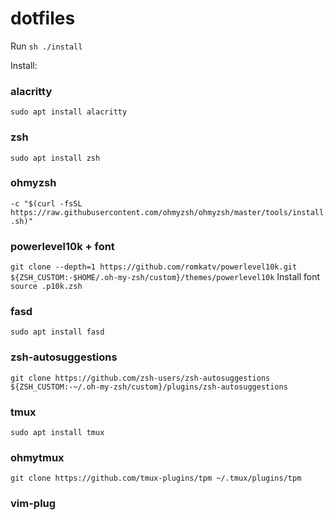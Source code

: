 # dotfiles
Run
```sh ./install```

Install:
### alacritty 
`sudo apt install alacritty`
### zsh 
`sudo apt install zsh`
### ohmyzsh 
`-c "$(curl -fsSL https://raw.githubusercontent.com/ohmyzsh/ohmyzsh/master/tools/install.sh)"`
### powerlevel10k + font
`git clone --depth=1 https://github.com/romkatv/powerlevel10k.git ${ZSH_CUSTOM:-$HOME/.oh-my-zsh/custom}/themes/powerlevel10k`
Install font
```source .p10k.zsh```
### fasd 
`sudo apt install fasd`
### zsh-autosuggestions
`git clone https://github.com/zsh-users/zsh-autosuggestions ${ZSH_CUSTOM:-~/.oh-my-zsh/custom}/plugins/zsh-autosuggestions`
### tmux 
`sudo apt install tmux`
### ohmytmux
`git clone https://github.com/tmux-plugins/tpm ~/.tmux/plugins/tpm`
### vim-plug
